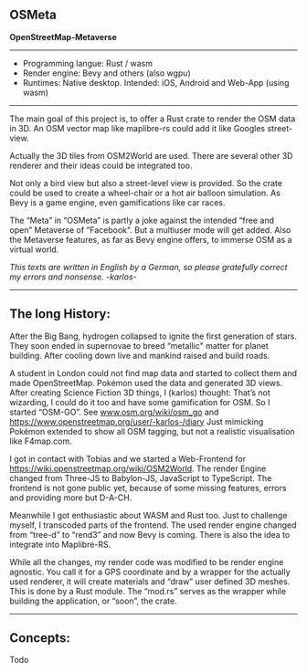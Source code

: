 ## OSMeta
**OpenStreetMap-Metaverse**

--------------------------

* Programming langue: Rust / wasm
* Render engine: Bevy and others (also wgpu)
* Runtimes: Native desktop. Intended: iOS, Android and Web-App (using wasm)

--------------------------

The main goal of this project is, to offer a Rust crate to render the OSM data in 3D.
An OSM vector map like maplibre-rs could add it like Googles street-view.

Actually the 3D tiles from OSM2World are used.
There are several other 3D renderer and their ideas could be integrated too.

Not only a bird view but also a street-level view is provided.
So the crate could be used to create a wheel-chair or a hot air balloon simulation.
As Bevy is a game engine, even gamifications like car races.

The “Meta” in “OSMeta” is partly a joke against the intended “free and open” Metaverse of “Facebook".
But a multiuser mode will get added. Also the Metaverse features, as far as Bevy engine offers, to immerse OSM as a virtual world.


*This texts are written in English by a German, so please gratefully correct my errors and nonsense. -karlos-*

--------------------------

## The long History:

After the Big Bang, hydrogen collapsed to ignite the first generation of stars.
They soon ended in supernovae to breed “metallic" matter for planet building.
After cooling down live and mankind raised and build roads.

A student in London could not find map data and started to collect them and made OpenStreetMap.
Pokémon used the data and generated 3D views.
After creating Science Fiction 3D things, I (karlos) thought:
That’s not wizarding, I could do it too and have some gamification for OSM.
So I started “OSM-GO”. See www.osm.org/wiki/osm_go and https://www.openstreetmap.org/user/-karlos-/diary 
Just mimicking Pokémon extended to show all OSM tagging, but not a realistic visualisation like F4map.com.

I got in contact with Tobias and we started a Web-Frontend for https://wiki.openstreetmap.org/wiki/OSM2World.
The render Engine changed from Three-JS to Babylon-JS, JavaScript to TypeScript.
The frontend is not gone public yet, because of some missing features, errors and providing more but D-A-CH.

Meanwhile I got enthusiastic about WASM and Rust too. Just to challenge myself, I transcoded parts of the frontend.
The used render engine changed from “tree-d” to “rend3” and now Bevy is coming.
There is also the idea to integrate into Maplibre-RS.

While all the changes, my render code was modified to be render engine agnostic.
You call it for a GPS coordinate and by a wrapper for the actually used renderer,
it will create materials and “draw” user defined 3D meshes.
This is done by a Rust module. The “mod.rs” serves as the wrapper while building the application,
or  “soon”, the crate.

--------------------------

## Concepts:

Todo
